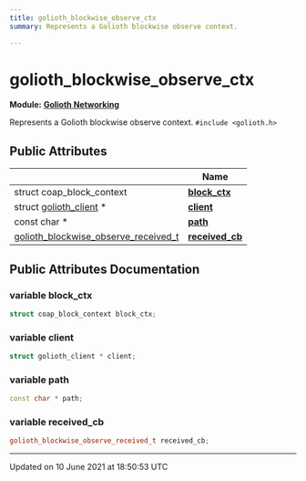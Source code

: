 ```yaml
---
title: golioth_blockwise_observe_ctx
summary: Represents a Golioth blockwise observe context. 

---
```


# golioth_blockwise_observe_ctx

**Module:** **[Golioth Networking](Modules/group__net.md)**



Represents a Golioth blockwise observe context. 
`#include <golioth.h>`

## Public Attributes

|                | Name           |
| -------------- | -------------- |
| struct coap_block_context | **[block_ctx](Classes/structgolioth__blockwise__observe__ctx.md#variable-block_ctx)**  |
| struct [golioth_client](Classes/structgolioth__client.md) * | **[client](Classes/structgolioth__blockwise__observe__ctx.md#variable-client)**  |
| const char * | **[path](Classes/structgolioth__blockwise__observe__ctx.md#variable-path)**  |
| [golioth_blockwise_observe_received_t](Modules/group__net.md#typedef-golioth_blockwise_observe_received_t) | **[received_cb](Classes/structgolioth__blockwise__observe__ctx.md#variable-received_cb)**  |

## Public Attributes Documentation

### variable block_ctx

```cpp
struct coap_block_context block_ctx;
```


### variable client

```cpp
struct golioth_client * client;
```


### variable path

```cpp
const char * path;
```


### variable received_cb

```cpp
golioth_blockwise_observe_received_t received_cb;
```


-------------------------------

Updated on 10 June 2021 at 18:50:53 UTC